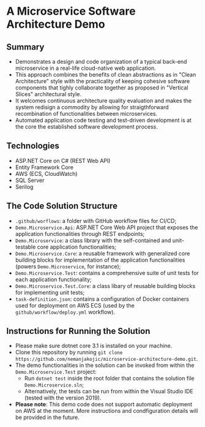 # A Microservice Software Architecture Demo

## Summary
* Demonstrates a design and code organization of a typical back-end microservice in a real-life cloud-native web application. 
* This approach combines the benefits of clean abstractions as in "Clean Architecture" style with the practicality of keeping cohesive software components
that tighly collaborate together as proposed in "Vertical Slices" architectural style. 
* It welcomes continuous architecture quality evaluation and makes the system redisign a commodity by allowing for straigthforward recombination of functionalities between microservices.
* Automated application code testing and test-driven development is at the core the established software development process. 

## Technologies
* ASP.NET Core on C# (REST Web API)
* Entity Framework Core
* AWS (ECS, CloudWatch)
* SQL Server
* Serilog

## The Code Solution Structure
* `.github/worflows`: a folder with GitHub workflow files for CI/CD;
* `Demo.Microservice.Api`: ASP.NET Core Web API project that exposes the application functionalities through REST endpoints;
* `Demo.Microservice`: a class library with the self-contained and unit-testable core application functionalities;
* `Demo.Microservice.Core`: a reusable framework with generalized core building blocks for implementation of the application functionalities (powers `Demo.Microservice`, for instance);
* `Demo.Microservice.Test`: contains a comprehensive suite of unit tests for each application functionality;
* `Demo.Microservice.Test.Core`: a class libary of reusable building blocks for implementing unit tests;
* `task-definition.json`: contains a configuration of Docker containers used for deployment on AWS ECS (used by the `github/workflow/deploy.yml` workflow).

## Instructions for Running the Solution
* Please make sure dotnet core 3.1 is installed on your machine.
* Clone this repository by running `git clone https://github.com/nemanjakojic/microservice-architecture-demo.git`.
* The demo functionalities in the solution can be invoked from within the `Demo.Microservice.Test` project:
  * Run `dotnet test` inside the root folder that contains the solution file `Demo.Microservice.sln`;
  * Alternatively, the tests can be run from within the Visual Studio IDE (tested with the version 2019).
* **Please note**: This demo code does not support automatic deployment on AWS at the moment. More instructions and condfiguration details will be provided in the future.
